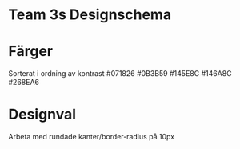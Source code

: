 # Team 3s Designschema

# Färger

Sorterat i ordning av kontrast
#071826
#0B3B59
#145E8C
#146A8C
#268EA6

# Designval

Arbeta med rundade kanter/border-radius på 10px
